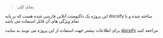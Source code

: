 
> نمای کلی

این پروژه یک داکیومنت آنلاین فارسی شده هست که بر پایه docsify ساخته شده و با تمام ويژگی های آن قابل استفاده می باشد

برای اطلاعات بیشتر جهت استفاده از این پروژه می تونید به سایت [docsify](https://docsify.js.org/) مراجعه کنید
